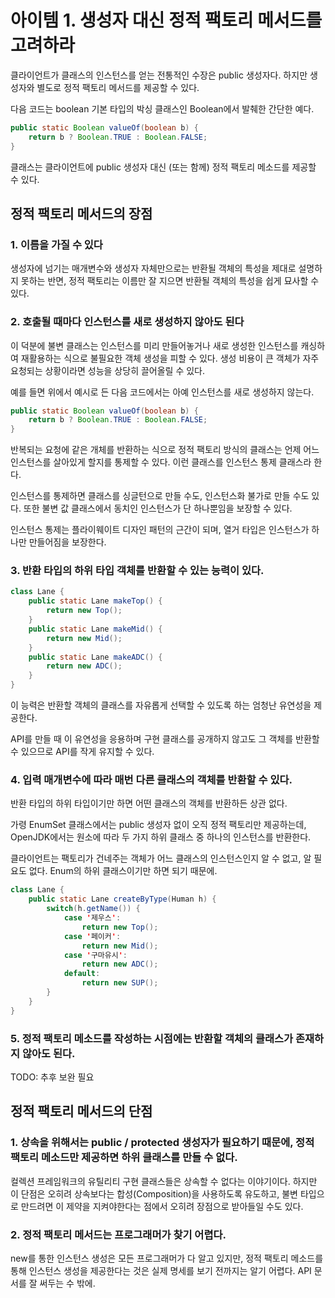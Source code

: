 # 아이템 1. 생성자 대신 정적 팩토리 메서드를 고려하라
클라이언트가 클래스의 인스턴스를 얻는 전통적인 수장은 public 생성자다.
하지만 생성자와 별도로 정적 팩토리 메서드를 제공할 수 있다.

다음 코드는 boolean 기본 타입의 박싱 클래스인 Boolean에서 발췌한 간단한 예다.

```java
public static Boolean valueOf(boolean b) {
    return b ? Boolean.TRUE : Boolean.FALSE;
}
```

클래스는 클라이언트에 public 생성자 대신 (또는 함께) 정적 팩토리 메소드를 제공할 수 있다.


## 정적 팩토리 메서드의 장점
### 1. 이름을 가질 수 있다
생성자에 넘기는 매개변수와 생성자 자체만으로는 반환될 객체의 특성을 제대로 설명하지 못하는 반면, 정적 팩토리는 이름만 잘 지으면 반환될 객체의 특성을 쉽게 묘사할 수 있다.

### 2. 호출될 때마다 인스턴스를 새로 생성하지 않아도 된다
이 덕분에 불변 클래스는 인스턴스를 미리 만들어놓거나 새로 생성한 인스턴스를 캐싱하여 재활용하는 식으로 불필요한 객체 생성을 피할 수 있다. 생성 비용이 큰 객체가 자주 요청되는 상황이라면 성능을 상당히 끌어올릴 수 있다.

예를 들면 위에서 예시로 든 다음 코드에서는 아예 인스턴스를 새로 생성하지 않는다.
```java
public static Boolean valueOf(boolean b) {
    return b ? Boolean.TRUE : Boolean.FALSE;
}
```

반복되는 요청에 같은 개체를 반환하는 식으로 정적 팩토리 방식의 클래스는 언제 어느 인스턴스를 살아있게 할지를 통제할 수 있다. 이런 클래스를 인스턴스 통제 클래스라 한다.

인스턴스를 통제하면 클래스를 싱글턴으로 만들 수도, 인스턴스화 불가로 만들 수도 있다. 또한 불변 값 클래스에서 동치인 인스턴스가 단 하나뿐임을 보장할 수 있다.

인스턴스 통제는 플라이웨이트 디자인 패턴의 근간이 되며, 열거 타입은 인스턴스가 하나만 만들어짐을 보장한다.

### 3. 반환 타입의 하위 타입 객체를 반환할 수 있는 능력이 있다.
``` java
class Lane {
    public static Lane makeTop() {
        return new Top();
    }
    public static Lane makeMid() {
        return new Mid();
    }
    public static Lane makeADC() {
        return new ADC();
    }
}
```
이 능력은 반환할 객체의 클래스를 자유롭게 선택할 수 있도록 하는 엄청난 유연성을 제공한다.

API를 만들 때 이 유연성을 응용하며 구현 클래스를 공개하지 않고도 그 객체를 반환할 수 있으므로 API를 작게 유지할 수 있다.

### 4. 입력 매개변수에 따라 매번 다른 클래스의 객체를 반환할 수 있다.
반환 타입의 하위 타입이기만 하면 어떤 클래스의 객체를 반환하든 상관 없다.

가령 EnumSet 클래스에서는 public 생성자 없이 오직 정적 팩토리만 제공하는데, OpenJDK에서는 원소에 따라 두 가지 하위 클래스 중 하나의 인스턴스를 반환한다.

클라이언트는 팩토리가 건네주는 객체가 어느 클래스의 인스턴스인지 알 수 없고, 알 필요도 없다. Enum의 하위 클래스이기만 하면 되기 때문에.

``` java
class Lane {
    public static Lane createByType(Human h) {
        switch(h.getName()) {
            case '제우스':
                return new Top();
            case '페이커':
                return new Mid();
            case '구마유시':
                return new ADC();
            default:
                return new SUP();
        }
    }
}
```

### 5. 정적 팩토리 메소드를 작성하는 시점에는 반환할 객체의 클래스가 존재하지 않아도 된다.
TODO: 추후 보완  필요


## 정적 팩토리 메서드의 단점
### 1. 상속을 위해서는 public / protected 생성자가 필요하기 때문에, 정적 팩토리 메소드만 제공하면 하위 클래스를 만들 수 없다.
컬렉션 프레임워크의 유틸리티 구현 클래스들은 상속할 수 없다는 이야기이다. 하지만 이 단점은 오히려 상속보다는 합성(Composition)을 사용하도록 유도하고, 불변 타입으로 만드려면 이 제약을 지켜야한다는 점에서 오히려 장점으로 받아들일 수도 있다.

### 2. 정적 팩토리 메서드는 프로그래머가 찾기 어렵다.
new를 통한 인스턴스 생성은 모든 프로그래머가 다 알고 있지만, 정적 팩토리 메소드를 통해 인스턴스 생성을 제공한다는 것은 실제 명세를 보기 전까지는 알기 어렵다. API 문서를 잘 써두는 수 밖에.